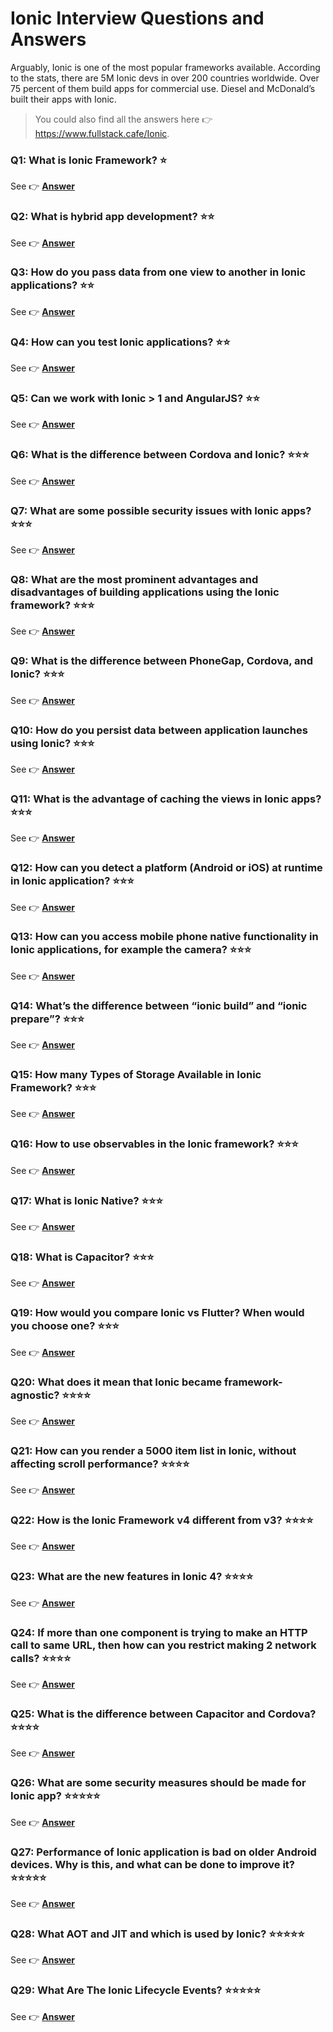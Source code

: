 # Ionic Interview Questions and Answers

Arguably, Ionic is one of the most popular frameworks available. According to the stats, there are 5M Ionic devs in over 200 countries worldwide. Over 75 percent of them build apps for commercial use. Diesel and McDonald’s built their apps with Ionic.

> You could also find all the answers here 👉 https://www.fullstack.cafe/Ionic.

### Q1: What is Ionic Framework? ⭐

 See 👉 **[Answer](https://www.fullstack.cafe/Ionic)**


### Q2: What is hybrid app development? ⭐⭐

 See 👉 **[Answer](https://www.fullstack.cafe/Ionic)**


### Q3: How do you pass data from one view to another in Ionic applications? ⭐⭐

 See 👉 **[Answer](https://www.fullstack.cafe/Ionic)**


### Q4: How can you test Ionic applications? ⭐⭐

 See 👉 **[Answer](https://www.fullstack.cafe/Ionic)**


### Q5: Can we work with Ionic > 1 and AngularJS? ⭐⭐

 See 👉 **[Answer](https://www.fullstack.cafe/Ionic)**


### Q6: What is the difference between Cordova and Ionic? ⭐⭐⭐

 See 👉 **[Answer](https://www.fullstack.cafe/Ionic)**


### Q7: What are some possible security issues with Ionic apps? ⭐⭐⭐

 See 👉 **[Answer](https://www.fullstack.cafe/Ionic)**


### Q8: What are the most prominent advantages and disadvantages of building applications using the Ionic framework? ⭐⭐⭐

 See 👉 **[Answer](https://www.fullstack.cafe/Ionic)**


### Q9: What is the difference between PhoneGap, Cordova, and Ionic? ⭐⭐⭐

 See 👉 **[Answer](https://www.fullstack.cafe/Ionic)**


### Q10: How do you persist data between application launches using Ionic? ⭐⭐⭐

 See 👉 **[Answer](https://www.fullstack.cafe/Ionic)**


### Q11: What is the advantage of caching the views in Ionic apps? ⭐⭐⭐

 See 👉 **[Answer](https://www.fullstack.cafe/Ionic)**


### Q12: How can you detect a platform (Android or iOS) at runtime in Ionic application? ⭐⭐⭐

 See 👉 **[Answer](https://www.fullstack.cafe/Ionic)**


### Q13: How can you access mobile phone native functionality in Ionic applications, for example the camera? ⭐⭐⭐

 See 👉 **[Answer](https://www.fullstack.cafe/Ionic)**


### Q14: What’s the difference between “ionic build” and “ionic prepare”? ⭐⭐⭐

 See 👉 **[Answer](https://www.fullstack.cafe/Ionic)**


### Q15: How many Types of Storage Available in Ionic Framework? ⭐⭐⭐

 See 👉 **[Answer](https://www.fullstack.cafe/Ionic)**


### Q16: How to use observables in the Ionic framework? ⭐⭐⭐

 See 👉 **[Answer](https://www.fullstack.cafe/Ionic)**


### Q17: What is Ionic Native? ⭐⭐⭐

 See 👉 **[Answer](https://www.fullstack.cafe/Ionic)**


### Q18: What is Capacitor? ⭐⭐⭐

 See 👉 **[Answer](https://www.fullstack.cafe/Ionic)**


### Q19: How would you compare Ionic vs Flutter? When would you choose one? ⭐⭐⭐

 See 👉 **[Answer](https://www.fullstack.cafe/Ionic)**


### Q20:  What does it mean that Ionic became framework-agnostic? ⭐⭐⭐⭐

 See 👉 **[Answer](https://www.fullstack.cafe/Ionic)**


### Q21: How can you render a 5000 item list in Ionic, without affecting scroll performance? ⭐⭐⭐⭐

 See 👉 **[Answer](https://www.fullstack.cafe/Ionic)**


### Q22: How is the Ionic Framework v4 different from v3? ⭐⭐⭐⭐

 See 👉 **[Answer](https://www.fullstack.cafe/Ionic)**


### Q23: What are the new features in Ionic 4? ⭐⭐⭐⭐

 See 👉 **[Answer](https://www.fullstack.cafe/Ionic)**


### Q24: If more than one component is trying to make an HTTP call to same URL, then how can you restrict making 2 network calls? ⭐⭐⭐⭐

 See 👉 **[Answer](https://www.fullstack.cafe/Ionic)**


### Q25: What is the difference between Capacitor and Cordova? ⭐⭐⭐⭐

 See 👉 **[Answer](https://www.fullstack.cafe/Ionic)**


### Q26: What are some security measures should be made for Ionic app? ⭐⭐⭐⭐⭐

 See 👉 **[Answer](https://www.fullstack.cafe/Ionic)**


### Q27: Performance of Ionic application is bad on older Android devices. Why is this, and what can be done to improve it? ⭐⭐⭐⭐⭐

 See 👉 **[Answer](https://www.fullstack.cafe/Ionic)**


### Q28: What AOT and JIT and which is used by Ionic? ⭐⭐⭐⭐⭐

 See 👉 **[Answer](https://www.fullstack.cafe/Ionic)**


### Q29: What Are The Ionic Lifecycle Events? ⭐⭐⭐⭐⭐

 See 👉 **[Answer](https://www.fullstack.cafe/Ionic)**



